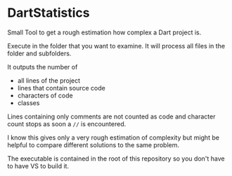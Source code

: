 # DartStatistics
Small Tool to get a rough estimation how complex a Dart project is.

Execute in the folder that you want to  examine. It will process all files in the folder and subfolders.

It outputs the number of

* all lines of the project
* lines that contain source code 
* characters of code
* classes

Lines containing only comments are not counted as code and character count stops as soon a `//` is encountered.

I know this gives only a very rough estimation of complexity but might be helpful to compare different solutions to the same problem.

The executable is contained in the root of this repository so you don't have to have VS to build it. 

